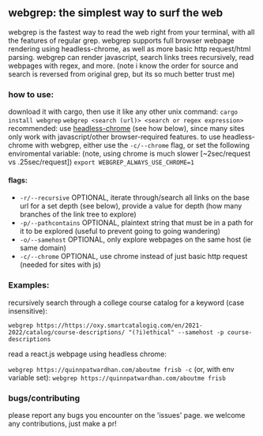 ## webgrep: the simplest way to surf the web
webgrep is the fastest way to read the web right from your terminal, with all the features of regular grep. webgrep supports full browser webpage rendering using headless-chrome, as well as more basic http request/html parsing. webgrep can render javascript, search links trees recursively, read webpages with regex, and more. (note i know the order for source and search is reversed from original grep, but its so much better trust me)
### how to use:
download it with cargo, then use it like any other unix command:
`cargo install webgrep`
`webgrep <search (url)> <search or regex expression>`
recommended: use [headless-chrome](https://github.com/rust-headless-chrome/rust-headless-chrome) (see how below), since many sites only work with javascript/other browser-required features.
to use headless-chrome with webgrep, either use the `-c/--chrome` flag, or set the following enviromental variable: (note, using chrome is much slower [~2sec/request vs .25sec/request])
`export WEBGREP_ALWAYS_USE_CHROME=1`
#### flags:
- `-r/--recursive` OPTIONAL, iterate through/search all links on the base url for a set depth (see below), provide a value for depth (how many branches of the link tree to explore)
- `-p/--pathcontains` OPTIONAL, plaintext string that must be in a path for it to be explored (useful to prevent going to going wandering)
- `-o/--samehost` OPTIONAL, only explore webpages on the same host (ie same domain)
- `-c/--chrome` OPTIONAL, use chrome instead of just basic http request (needed for sites with js)
### Examples:
recursively search through a college course catalog for a keyword (case insensitive):

`webgrep https://https://oxy.smartcatalogiq.com/en/2021-2022/catalog/course-descriptions/ "(?i)ethical" --samehost -p course-descriptions`

read a react.js webpage using headless chrome:

`webgrep https://quinnpatwardhan.com/aboutme frisb -c` (or, with env variable set): `webgrep https://quinnpatwardhan.com/aboutme frisb`

### bugs/contributing
please report any bugs you encounter on the 'issues' page. we welcome any contributions, just make a pr!
